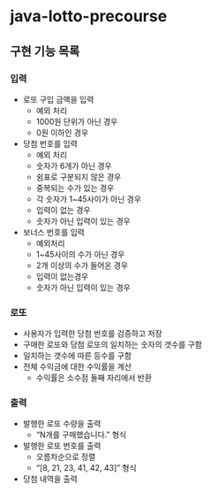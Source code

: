 # java-lotto-precourse

## 구현 기능 목록

### 입력

- 로또 구입 금액을 입력
    - 예외 처리
    - 1000원 단위가 아닌 경우
    - 0원 이하인 경우
- 당첨 번호를 입력
    - 예외 처리
    - 숫자가 6개가 아닌 경우
    - 쉼표로 구분되지 않은 경우
    - 중복되는 수가 있는 경우
    - 각 숫자가 1~45사이가 아닌 경우
    - 입력이 없는 경우
    - 숫자가 아닌 입력이 있는 경우
- 보너스 번호를 입력
    - 예외처리
    - 1~45사이의 수가 아닌 경우
    - 2개 이상의 수가 들어온 경우
    - 입력이 없는경우
    - 숫자가 아닌 입력이 있는 경우

### 로또

- 사용자가 입력한 당첨 번호를 검증하고 저장
- 구매한 로또와 당첨 로또의 일치하는 숫자의 갯수를 구함
- 일치하는 갯수에 따른 등수를 구함
- 전체 수익금에 대한 수익률을 계산
    - 수익률은 소수점 둘째 자리에서 반환

### 출력

- 발행한 로또 수량을 출력
    - “N개를 구매했습니다.” 형식
- 발행한 로또 번호를 출력
    - 오름차순으로 정렬
    - “[8, 21, 23, 41, 42, 43]” 형식
- 당첨 내역을 출력
    

